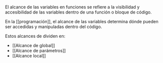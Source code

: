 El alcance de las variables en funciones se refiere a la visibilidad y accesibilidad de las variables dentro de una función o bloque de código. 

En la [[programación]], el alcance de las variables determina dónde pueden ser accedidas y manipuladas dentro del código. 

Estos alcances de dividen en:
+ [[Alcance de global]]
+ [[Alcance de parámetros]]
+ [[Alcance local]]